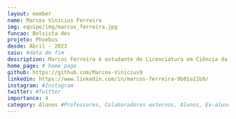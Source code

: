 ```yaml
---
layout: member
name: Marcos Vinicius Ferreira
img: equipe/img/marcos_ferreira.jpg
funcao: Bolsista dev
projeto: Phoebus 
desde: Abril - 2023
saiu: #data de fim
description: Marcos Ferreira é estudante de Licenciatura em Ciência da Computação (LCC) na Universidade Federal da Paraíba(UFPB), atualmente faz parte do grupo AYTY atuando como desenvolvedor.
home_page: # home page
github: https://github.com/Marcos-Vinicius9
linkedin: https://www.linkedin.com/in/marcos-ferreira-9b01a11b9/
instagram: #Instagram
twitter: #Twitter
importance: 4
category: Alunos #Professores, Colaboradores externos, Alunos, Ex-alunos
---
```

